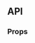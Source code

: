 ## API

### Props

<field-table :data="progressProps"/>

<script setup>
import { ref } from 'vue';

const progressProps = ref([
  {
    name: 'type',
    desc: '进度条的类型',
    type: '\'line\' | \'circle\'',
    value: '\'line\'',
  },
  {
    name: 'size',
    desc: '进度条的大小',
    type: '\'mini\' | \'small\' | \'medium\' | \'large\'',
    value: '\'medium\'',
  },
  {
    name: 'percent',
    desc: '进度条当前的百分比',
    type: 'number',
    value: '0',
  },
  {
    name: 'steps',
    desc: '开启步骤条模式，并设置步骤数',
    type: 'number',
    value: '0',
  },
  {
    name: 'animation',
    desc: '是否开启过渡动画',
    type: 'boolean',
    value: 'false',
  },
  {
    name: 'stroke-width',
    desc: '进度条的线宽',
    type: 'number',
    value: '-',
  },
  {
    name: 'width',
    desc: '进度条的长度',
    type: 'number|string',
    value: '-',
  },
  {
    name: 'color',
    desc: '进度条的颜色',
    type: 'string|object',
    value: '-',
  },
  {
    name: 'track-color',
    desc: '进度条的轨道颜色',
    type: 'string',
    value: '-',
  },
  {
    name: 'show-text',
    desc: '是否显示文字',
    type: 'boolean',
    value: 'true',
  },
  {
    name: 'status',
    desc: '进度条状态',
    type: '\'normal\' | \'success\' | \'warning\' | \'danger\'',
    value: '-',
  },
]);
</script>
